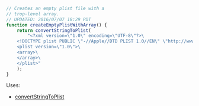 
```js
// Creates an empty plist file with a
// trop-level array.
// UPDATED: 2016/07/07 18:29 PDT
function createEmptyPlistWithArray() {
	return convertStringToPlist(
		"<?xml version=\"1.0\" encoding=\"UTF-8\"?>\
	<!DOCTYPE plist PUBLIC \"-//Apple//DTD PLIST 1.0//EN\" \"http://www.apple.com/DTDs/PropertyList-1.0.dtd\">\
	<plist version=\"1.0\">\
	<array>\
	</array>\
	</plist>"
	);
}
```

Uses:
* [convertStringToPlist](JXA%2FconvertStringToPlist.md)